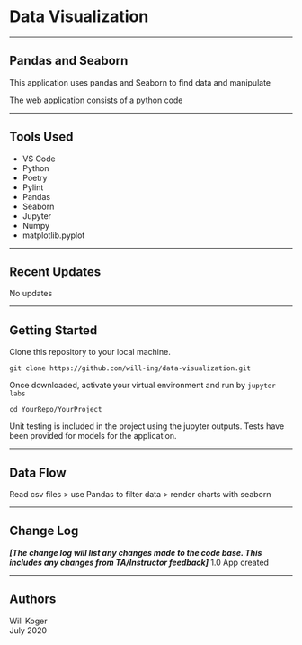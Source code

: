 # Data Visualization

---

## Pandas and Seaborn

This application uses pandas and Seaborn to find data and manipulate

The web application consists of a python code

---

## Tools Used

- VS Code
- Python
- Poetry
- Pylint
- Pandas
- Seaborn
- Jupyter
- Numpy
- matplotlib.pyplot

---

## Recent Updates

No updates

---

## Getting Started

Clone this repository to your local machine.

```terminal
git clone https://github.com/will-ing/data-visualization.git
```

Once downloaded, activate your virtual environment and run by `jupyter labs`

```terminal
cd YourRepo/YourProject
```

Unit testing is included in the project using the jupyter outputs. Tests have been provided for models for the application.

---

## Data Flow

Read csv files > use Pandas to filter data > render charts with seaborn

---

## Change Log

***[The change log will list any changes made to the code base. This includes any changes from TA/Instructor feedback]***
1.0 App created

---

## Authors

Will Koger\
July 2020
